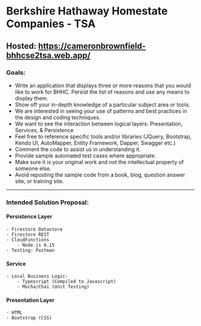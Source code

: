 # Berkshire Hathaway Homestate Companies - TSA

## Hosted: https://cameronbrownfield-bhhcse2tsa.web.app/

### Goals: 
- Write an application that displays three or more reasons that you would like to work for BHHC.  Persist the list of reasons and use any means to display them.
- Show off your in-depth knowledge of a particular subject area or tools.
- We are interested in seeing your use of patterns and best practices in the design and coding techniques.
- We want to see the interaction between logical layers: Presentation, Services, & Persistence
- Feel free to reference specific tools and/or libraries (JQuery, Bootstrap, Kendo UI, AutoMapper, Entity Framework, Dapper, Swagger etc.)
- Comment the code to assist us in understanding it.
- Provide sample automated test cases where appropriate.
- Make sure it is your original work and not the intellectual property of someone else.
- Avoid reposting the sample code from a book, blog, question answer site, or training site.

---
### Intended Solution Proposal:
#### Persistence Layer
    - Firestore Datastore
    - Firestore REST
    - CloudFunctions
        - Node.js 8.15
    - Testing: Postman
#### Service
    - Local Business Logic:
        - Typescript (Compiled to Javascript)
        - Mocha/Chai (Unit Testing)
#### Presentation Layer
    - HTML
    - Bootstrap (CSS) 


